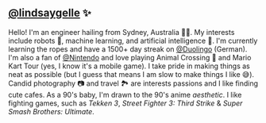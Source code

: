 ## [@lindsaygelle](https://www.github.com/lindsaygelle) ✨

Hello! I'm an engineer hailing from Sydney, Australia 🏊‍♂️. My interests include robots 🤖, machine learning, and artificial intelligence 🧠. I'm currently learning the ropes and have a 1500+ day streak on [@Duolingo](https://www.github.com/duolingo) (German). I'm also a fan of [@Nintendo](https://www.github.com/Nintendo) and love playing Animal Crossing 🦝 and Mario Kart Tour (yes, I know it's a mobile game). I take pride in making things as neat as possible (but I guess that means I am slow to make things I like 😅). Candid photography 📷 and travel 🏞️ are interests passions and I like finding cute cafes. As a 90's baby, I'm drawn to the 90's anime _aesthetic_. I like fighting games, such as _Tekken 3_, _Street Fighter 3: Third Strike_ & _Super Smash Brothers: Ultimate_. 

<!--
**lindsaygelle/lindsaygelle** is a ✨ _special_ ✨ repository because its `README.md` (this file) appears on your GitHub profile.

Here are some ideas to get you started:

- 🔭 I’m currently working on ...
- 🌱 I’m currently learning ...
- 👯 I’m looking to collaborate on ...
- 🤔 I’m looking for help with ...
- 💬 Ask me about ...
- 📫 How to reach me: ...
- 😄 Pronouns: ...
- ⚡ Fun fact: ...
-->
